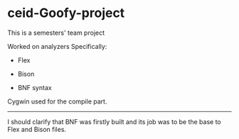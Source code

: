 # ceid-Goofy-project

This is a semesters' team project 

Worked on analyzers
Specifically: 

- Flex

- Bison 

- BNF syntax

Cygwin used for the compile part.
______________________________
I should clarify that BNF was firstly built and its job was to be the base to Flex and Bison files.
